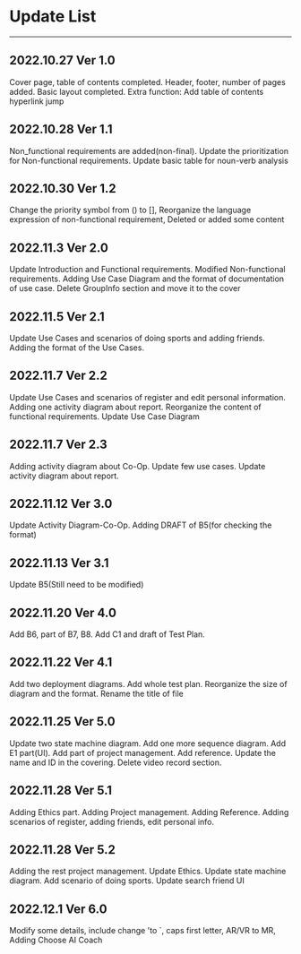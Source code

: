 # Update List
-----------

## 2022.10.27 Ver 1.0
Cover page, table of contents completed. Header, footer, number of pages added. Basic layout completed. Extra function: Add table of contents hyperlink jump

## 2022.10.28 Ver 1.1
Non_functional requirements are added(non-final). Update the prioritization for Non-functional requirements. Update basic table for noun-verb analysis

## 2022.10.30 Ver 1.2
Change the priority symbol from () to [], Reorganize the language expression of non-functional requirement, Deleted or added some content

## 2022.11.3 Ver 2.0
Update Introduction and Functional requirements. Modified Non-functional requirements. Adding Use Case Diagram and the format of documentation of use case. Delete GroupInfo section and move it to the cover

## 2022.11.5 Ver 2.1
Update Use Cases and scenarios of doing sports and adding friends. Adding the format of the Use Cases.

## 2022.11.7 Ver 2.2
Update Use Cases and scenarios of register and edit personal information. Adding one activity diagram about report. Reorganize the content of functional requirements. Update Use Case Diagram

## 2022.11.7 Ver 2.3
Adding activity diagram about Co-Op. Update few use cases. Update activity diagram about report.

## 2022.11.12 Ver 3.0
Update Activity Diagram-Co-Op. Adding DRAFT of B5(for checking the format)

## 2022.11.13 Ver 3.1
Update B5(Still need to be modified)

## 2022.11.20 Ver 4.0
Add B6, part of B7, B8. Add C1 and draft of Test Plan.

## 2022.11.22 Ver 4.1
Add two deployment diagrams. Add whole test plan. Reorganize the size of diagram and the format. Rename the title of file

## 2022.11.25 Ver 5.0
Update two state machine diagram. Add one more sequence diagram. Add E1 part(UI). Add part of project management. Add reference. Update the name and ID in the covering. Delete video record section.

## 2022.11.28 Ver 5.1
Adding Ethics part. Adding Project management. Adding Reference. Adding scenarios of register, adding friends, edit personal info. 

## 2022.11.28 Ver 5.2 
Adding the rest project management. Update Ethics. Update state machine diagram. Add scenario of doing sports. Update search friend UI

## 2022.12.1 Ver 6.0
Modify some details, include change 'to `, caps first letter, AR/VR to MR, Adding Choose AI Coach
